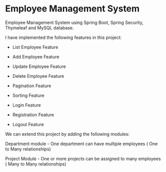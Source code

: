 # Employee Management System
Employee Management System using Spring Boot, Spring Security, Thymeleaf and MySQL database.

I have implemented the following features in this project:
- List Employee Feature

- Add Employee Feature

- Update Employee Feature

- Delete Employee Feature

- Pagination Feature

- Sorting Feature

- Login Feature

- Registration Feature

- Logout Feature

We can extend this project by adding the following modules:

Department module - One department can have multiple employees ( One to Many relationships)

Project Module - One or more projects can be assigned to many employees ( Many to Many relationships)
